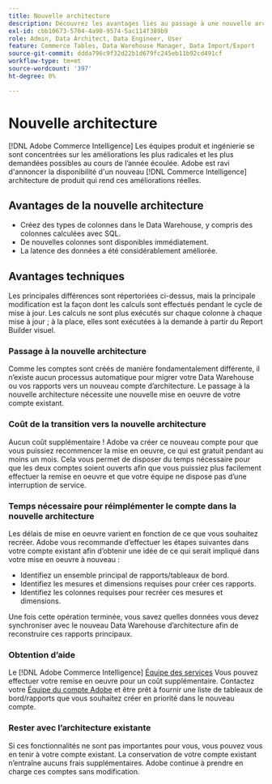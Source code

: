 ```yaml
---
title: Nouvelle architecture
description: Découvrez les avantages liés au passage à une nouvelle architecture.
exl-id: cbb10673-5704-4a90-9574-5ac114f389b9
role: Admin, Data Architect, Data Engineer, User
feature: Commerce Tables, Data Warehouse Manager, Data Import/Export
source-git-commit: ddda796c9f32d22b1d679fc245eb11b92cd491cf
workflow-type: tm+mt
source-wordcount: '397'
ht-degree: 0%

---
```


# Nouvelle architecture

[!DNL Adobe Commerce Intelligence] Les équipes produit et ingénierie se sont concentrées sur les améliorations les plus radicales et les plus demandées possibles au cours de l’année écoulée. Adobe est ravi d&#39;annoncer la disponibilité d&#39;un nouveau [!DNL Commerce Intelligence] architecture de produit qui rend ces améliorations réelles.

## Avantages de la nouvelle architecture

* Créez des types de colonnes dans le Data Warehouse, y compris des colonnes calculées avec SQL.
* De nouvelles colonnes sont disponibles immédiatement.
* La latence des données a été considérablement améliorée.

## Avantages techniques

Les principales différences sont répertoriées ci-dessus, mais la principale modification est la façon dont les calculs sont effectués pendant le cycle de mise à jour. Les calculs ne sont plus exécutés sur chaque colonne à chaque mise à jour ; à la place, elles sont exécutées à la demande à partir du Report Builder visuel.

### Passage à la nouvelle architecture

Comme les comptes sont créés de manière fondamentalement différente, il n’existe aucun processus automatique pour migrer votre Data Warehouse ou vos rapports vers un nouveau compte d’architecture. Le passage à la nouvelle architecture nécessite une nouvelle mise en oeuvre de votre compte existant.

### Coût de la transition vers la nouvelle architecture

Aucun coût supplémentaire ! Adobe va créer ce nouveau compte pour que vous puissiez recommencer la mise en oeuvre, ce qui est gratuit pendant au moins un mois. Cela vous permet de disposer du temps nécessaire pour que les deux comptes soient ouverts afin que vous puissiez plus facilement effectuer la remise en oeuvre et que votre équipe ne dispose pas d’une interruption de service.

### Temps nécessaire pour réimplémenter le compte dans la nouvelle architecture

Les délais de mise en oeuvre varient en fonction de ce que vous souhaitez recréer. Adobe vous recommande d’effectuer les étapes suivantes dans votre compte existant afin d’obtenir une idée de ce qui serait impliqué dans votre mise en oeuvre à nouveau :

* Identifiez un ensemble principal de rapports/tableaux de bord.
* Identifiez les mesures et dimensions requises pour créer ces rapports.
* Identifiez les colonnes requises pour recréer ces mesures et dimensions.

Une fois cette opération terminée, vous savez quelles données vous devez synchroniser avec le nouveau Data Warehouse d’architecture afin de reconstruire ces rapports principaux.

### Obtention d’aide

Le [!DNL Adobe Commerce Intelligence] [Équipe des services](https://experienceleague.adobe.com/docs/commerce-knowledge-base/kb/troubleshooting/miscellaneous/mbi-service-policies.html) Vous pouvez effectuer votre remise en oeuvre pour un coût supplémentaire. Contactez votre [Équipe du compte Adobe](../../guide-overview.md#Submitting-a-Support-Ticket) et être prêt à fournir une liste de tableaux de bord/rapports que vous souhaitez créer en priorité dans le nouveau compte.

### Rester avec l’architecture existante

Si ces fonctionnalités ne sont pas importantes pour vous, vous pouvez vous en tenir à votre compte existant. La conservation de votre compte existant n’entraîne aucuns frais supplémentaires. Adobe continue à prendre en charge ces comptes sans modification.
